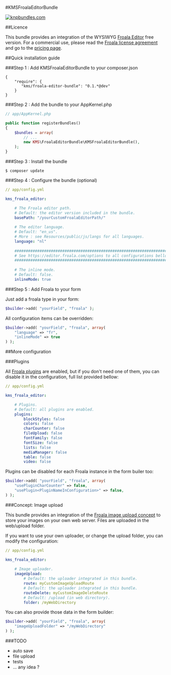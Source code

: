#KMSFroalaEditorBundle

[![knpbundles.com](http://knpbundles.com/froala/KMSFroalaEditorBundle/badge)](http://knpbundles.com/froala/KMSFroalaEditorBundle)

##Licence

This bundle provides an integration of the WYSIWYG [Froala Editor](https://editor.froala.com/) free version.
For a commercial use, please read the [Froala license agreement](https://editor.froala.com/license) and go to the [pricing page](https://editor.froala.com/pricing).

##Quick installation guide

###Step 1 : Add KMSFroalaEditorBundle to your composer.json

```
{
    "require": {
       "kms/froala-editor-bundle": "0.1.*@dev"
    }
}
```

###Step 2 : Add the bundle to your AppKernel.php

``` php
// app/AppKernel.php

public function registerBundles()
{
    $bundles = array(
        // ...
        new KMS\FroalaEditorBundle\KMSFroalaEditorBundle(),
    );
}
```

###Step 3 : Install the bundle

`$ composer update`

###Step 4 : Configure the bundle (optional)

``` yaml
// app/config.yml

kms_froala_editor:

    # The Froala editor path.
    # Default: the editor version included in the bundle.
    basePath: "/yourCustomFroalaEditorPath/"
    
    # The editor language.
    # Default: "en_us".
    # More : see Resources/public/js/langs for all languages.
    language: "nl"
    
    #######################################################################
    # See https://editor.froala.com/options to all configurations bellow. #
    #######################################################################
    
    # The inline mode.
    # Default: false.
    inlineMode: true
```

###Step 5 : Add Froala to your form

Just add a froala type in your form:

``` php
$builder->add( "yourField", "froala" );
```

All configuration items can be overridden:

``` php
$builder->add( "yourField", "froala", array(
    "language" => "fr",
    "inlineMode" => true
) );
```

##More configuration

###Plugins

All [Froala plugins](https://editor.froala.com/plugins) are enabled, but if you don't need one of them, you can disable it in the configuration, full list provided bellow:

``` yaml
// app/config.yml

kms_froala_editor:

    # Plugins.
    # Default: all plugins are enabled.
    plugins:
        blockStyles: false
        colors: false
        charCounter: false
        fileUpload: false
        fontFamily: false
        fontSize: false
        lists: false
        mediaManager: false
        table: false
        video: false
```

Plugins can be disabled for each Froala instance in the form builer too:

``` php
$builder->add( "yourField", "froala", array(
    "usePluginCharCounter" => false, 
    "usePlugin<PluginNameInConfiguration>" => false,
) );
```

###Concept: Image upload

This bundle provides an integration of the [Froala image upload concept](https://editor.froala.com/concepts/image-upload) to store your images on your own web server. Files are uploaded in the web/upload folder.

If you want to use your own uploader, or change the upload folder, you can modify the configuration:

``` yaml
// app/config.yml

kms_froala_editor:
    
    # Image uploader.
    imageUpload:
        # Default: the uploader integrated in this bundle.
        route: myCustomImageUploadRoute
        # Default: the uploader integrated in this bundle.
        routeDelete: myCustomImageDeleteRoute
        # Default: /upload (in web directory).
        folder: /myWebDirectory
```

You can also provide those data in the form builder:

``` php
$builder->add( "yourField", "froala", array(
    "imageUploadFolder" => "/myWebDirectory"
) );
```

###TODO
* auto save
* file upload
* tests
* ... any idea ?
